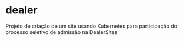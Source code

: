 # dealer
Projeto de criação de um site usando Kubernetes para participação do processo seletivo de admissão na DealerSites
